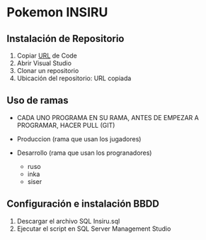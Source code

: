 # Pokemon INSIRU

## Instalación de Repositorio

1. Copiar [URL](https://github.com/siser879/INSIRU.git) de Code
2. Abrir Visual Studio
3. Clonar un repositorio
4. Ubicación del repositorio: URL copiada

## Uso de ramas

- CADA UNO PROGRAMA EN  SU RAMA, ANTES DE EMPEZAR A PROGRAMAR, HACER PULL (GIT)

- Produccion (rama que usan los jugadores)
- Desarrollo (rama que usan los progranadores)
  - ruso
  - inka
  - siser

## Configuración e instalación BBDD 

1. Descargar el archivo SQL Insiru.sql
2. Ejecutar el script en SQL Server Management Studio

